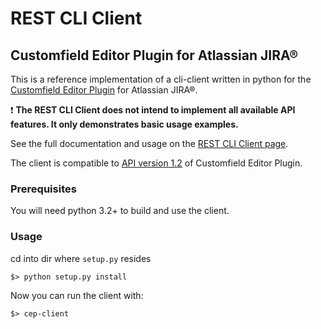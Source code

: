 # REST CLI Client 

## Customfield Editor Plugin for Atlassian JIRA®

This is a reference implementation of a cli-client written in python for the [Customfield Editor Plugin](http://codeclou.io/redirect/r.php?r=lkmwyvgm) for Atlassian JIRA®.

:exclamation: **The REST CLI Client does not intend to implement all available API features. It only demonstrates basic usage examples.**
 
See the full documentation and usage on the [REST CLI Client page](http://codeclou.io/redirect/r.php?r=alxpzlvx).

The client is compatible to [API version 1.2](https://codeclou.github.io/customfield-editor-plugin/1.2/) of Customfield Editor Plugin.

### Prerequisites

You will need python 3.2+ to build and use the client.

### Usage

cd into dir where `setup.py` resides

```
$> python setup.py install
```

Now you can run the client with:

```
$> cep-client
```
